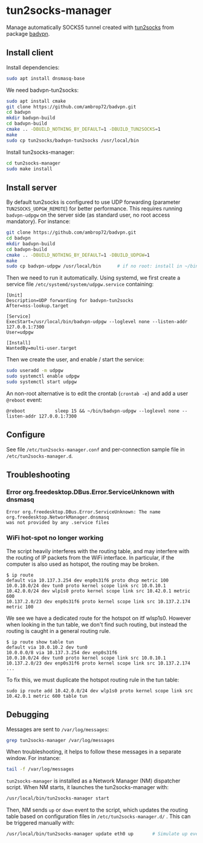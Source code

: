 # tun2socks-manager

Manage automatically SOCKS5 tunnel created with
[tun2socks](https://github.com/ambrop72/badvpn/wiki/Tun2socks) from package
[badvpn](https://github.com/ambrop72/badvpn).

## Install client

Install dependencies:

``` bash
sudo apt install dnsmasq-base
```

We need badvpn-tun2socks:

``` bash
sudo apt install cmake
git clone https://github.com/ambrop72/badvpn.git
cd badvpn
mkdir badvpn-build
cd badvpn-build
cmake .. -DBUILD_NOTHING_BY_DEFAULT=1 -DBUILD_TUN2SOCKS=1
make
sudo cp tun2socks/badvpn-tun2socks /usr/local/bin
```

Install tun2socks-manager:

``` bash
cd tun2socks-manager
sudo make install
```

## Install server

By default tun2socks is configured to use UDP forwarding (parameter `TUN2SOCKS_UDPGW_REMOTE`) for better
performance. This requires running `badvpn-udpgw` on the server side (as standard user, no root access
mandatory).  For instance:

``` bash
git clone https://github.com/ambrop72/badvpn.git
cd badvpn
mkdir badvpn-build
cd badvpn-build
cmake .. -DBUILD_NOTHING_BY_DEFAULT=1 -DBUILD_UDPGW=1
make
sudo cp badvpn-udpgw /usr/local/bin      # if no root: install in ~/bin
```

Then we need to run it automatically. Using systemd, we first create a service file
`/etc/systemd/system/udpgw.service` containing:

    [Unit]
    Description=UDP forwarding for badvpn-tun2socks
    After=nss-lookup.target

    [Service]
    ExecStart=/usr/local/bin/badvpn-udpgw --loglevel none --listen-addr 127.0.0.1:7300
    User=udpgw

    [Install]
    WantedBy=multi-user.target

Then we create the user, and enable / start the service:

```bash
sudo useradd -m udpgw
sudo systemctl enable udpgw
sudo systemctl start udpgw
```

An non-root alternative is to edit the crontab (`crontab -e`) and add a user `@reboot` event:

    @reboot           sleep 15 && ~/bin/badvpn-udpgw --loglevel none --listen-addr 127.0.0.1:7300

## Configure

See file `/etc/tun2socks-manager.conf` and per-connection sample file in `/etc/tun2socks-manager.d`.

## Troubleshooting

### Error org.freedesktop.DBus.Error.ServiceUnknown with dnsmasq

    Error org.freedesktop.DBus.Error.ServiceUnknown: The name org.freedesktop.NetworkManager.dnsmasq
    was not provided by any .service files

### WiFi hot-spot no longer working ###

The script heavily interferes with the routing table, and may interfere with the routing of IP packets
from the WiFi interface. In particular, if the computer is also used as hotspot, the routing may be
broken.

    $ ip route
    default via 10.137.3.254 dev enp0s31f6 proto dhcp metric 100 
    10.0.10.0/24 dev tun0 proto kernel scope link src 10.0.10.1 
    10.42.0.0/24 dev wlp1s0 proto kernel scope link src 10.42.0.1 metric 600 
    10.137.2.0/23 dev enp0s31f6 proto kernel scope link src 10.137.2.174 metric 100 

We see we have a dedicated route for the hotspot on itf wlsp1s0. However when looking in the tun
table, we don't find such routing, but instead the routing is caught in a general routing rule.

    $ ip route show table tun
    default via 10.0.10.2 dev tun0 
    10.0.0.0/8 via 10.137.3.254 dev enp0s31f6 
    10.0.10.0/24 dev tun0 proto kernel scope link src 10.0.10.1 
    10.137.2.0/23 dev enp0s31f6 proto kernel scope link src 10.137.2.174 
    ...

To fix this, we must duplicate the hotspot routing rule in the tun table:

    sudo ip route add 10.42.0.0/24 dev wlp1s0 proto kernel scope link src 10.42.0.1 metric 600 table tun

## Debugging

Messages are sent to `/var/log/messages`:

``` bash
grep tun2socks-manager /var/log/messages
```

When troubleshooting, it helps to follow these messages in a separate window. For instance:

``` bash
tail -f /var/log/messages
```

`tun2socks-manager` is installed as a Network Manager (NM) dispatcher script. When NM starts, 
it launches the tun2socks-manager with:

``` bash
/usr/local/bin/tun2socks-manager start
```

Then, NM sends `up` or `down` event to the script, which updates the routing table based on configuration
files in `/etc/tun2socks-manager.d/` . This can be triggered manually with:

``` bash
/usr/local/bin/tun2socks-manager update eth0 up       # Simulate up event on itf eth0
```

[//]: # ( vim: set tw=105 sw=4 fo=tcq2 spell: )
